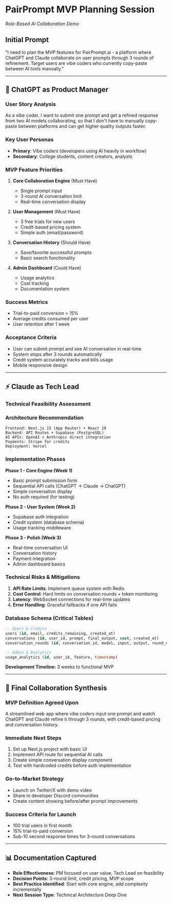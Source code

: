 # PairPrompt MVP Planning Session

*Role-Based AI Collaboration Demo*

## Initial Prompt

"I need to plan the MVP features for PairPrompt.ai - a platform where ChatGPT and Claude collaborate on user prompts through 3 rounds of refinement. Target users are vibe coders who currently copy-paste between AI tools manually."

---

## 🎯 ChatGPT as Product Manager

### User Story Analysis

As a vibe coder, I want to submit one prompt and get a refined response from two AI models collaborating, so that I don't have to manually copy-paste between platforms and can get higher quality outputs faster.

### Key User Personas

- **Primary**: Vibe coders (developers using AI heavily in workflow)
- **Secondary**: College students, content creators, analysts

### MVP Feature Priorities

1. **Core Collaboration Engine** (Must Have)
   - Single prompt input
   - 3-round AI conversation limit
   - Real-time conversation display
   
2. **User Management** (Must Have)
   - 3 free trials for new users
   - Credit-based pricing system
   - Simple auth (email/password)

3. **Conversation History** (Should Have)
   - Save/favorite successful prompts
   - Basic search functionality

4. **Admin Dashboard** (Could Have)
   - Usage analytics
   - Cost tracking
   - Documentation system

### Success Metrics

- Trial-to-paid conversion > 15%
- Average credits consumed per user
- User retention after 1 week

### Acceptance Criteria

- User can submit prompt and see AI conversation in real-time
- System stops after 3 rounds automatically
- Credit system accurately tracks and bills usage
- Mobile responsive design

---

## ⚡ Claude as Tech Lead

### Technical Feasibility Assessment

### Architecture Recommendation

```
Frontend: Next.js 15 (App Router) + React 19
Backend: API Routes + Supabase (PostgreSQL)
AI APIs: OpenAI + Anthropic direct integration
Payments: Stripe for credits
Deployment: Vercel
```

### Implementation Phases

**Phase 1 - Core Engine (Week 1)**
- Basic prompt submission form
- Sequential API calls (ChatGPT → Claude → ChatGPT)
- Simple conversation display
- No auth required (for testing)

**Phase 2 - User System (Week 2)**
- Supabase auth integration
- Credit system (database schema)
- Usage tracking middleware

**Phase 3 - Polish (Week 3)**
- Real-time conversation UI
- Conversation history
- Payment integration
- Admin dashboard basics

### Technical Risks & Mitigations

1. **API Rate Limits**: Implement queue system with Redis
2. **Cost Control**: Hard limits on conversation rounds + token monitoring
3. **Latency**: WebSocket connections for real-time updates
4. **Error Handling**: Graceful fallbacks if one API fails

### Database Schema (Critical Tables)

```sql
-- Users & Credits
users (id, email, credits_remaining, created_at)
conversations (id, user_id, prompt, final_output, cost, created_at)
conversation_rounds (id, conversation_id, model, input, output, round_number)

-- Admin & Analytics
usage_analytics (id, user_id, feature, timestamp)
```

**Development Timeline:** 3 weeks to functional MVP

---

## 🤝 Final Collaboration Synthesis

### MVP Definition Agreed Upon

A streamlined web app where vibe coders input one prompt and watch ChatGPT and Claude refine it through 3 rounds, with credit-based pricing and conversation history.

### Immediate Next Steps

1. Set up Next.js project with basic UI
2. Implement API route for sequential AI calls
3. Create simple conversation display component
4. Test with hardcoded credits before auth implementation

### Go-to-Market Strategy

- Launch on Twitter/X with demo video
- Share in developer Discord communities
- Create content showing before/after prompt improvements

### Success Criteria for Launch

- 100 trial users in first month
- 15% trial-to-paid conversion
- Sub-10 second response times for 3-round conversations

---

## 📊 Documentation Captured

- **Role Effectiveness**: PM focused on user value, Tech Lead on feasibility
- **Decision Points**: 3-round limit, credit pricing, MVP scope
- **Best Practice Identified**: Start with core engine, add complexity incrementally
- **Next Session Type**: Technical Architecture Deep Dive